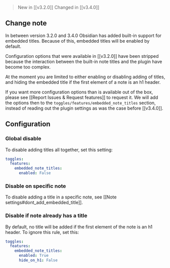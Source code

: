 > New in [[v3.2.0]]
> Changed in [[v3.4.0]]

## Change note
In between version 3.2.0 and 3.4.0 Obsidian has added built-in support for embedded titles.
Because of this, embedded titles will be enabled by default. 

Configuration options that were available in [[v3.2.0]] have been stripped because the interaction between the built-in note titles and the plugin have become too complex. 

At the moment you are limited to either enabling or disabling adding of titles,  and hiding the embedded title if the first element of a note is an h1 header. 

If you want more configuration options than is available out of the box, please see [[Report Issues & Request features]] to request it. We will add the options then to the `toggles/features/embedded_note_titles` section, instead of reading out the plugin settings as was the case before [[v3.4.0]].

## Configuration
### Global disable
To disable adding titles all together, set this setting:

``` yaml
toggles:
  features:
    embedded_note_titles:
      enabled: False
```

### Disable on specific note
To disable adding a title in a specific note, see [[Note settings#dont_add_embedded_title]].

### Disable if note already has a title
By default, no title will be added if the first element of the note is an h1 header. To ignore this rule, set this:
``` yaml
toggles:
  features:
    embedded_note_titles:
      enabled: True
      hide_on_h1: False
```